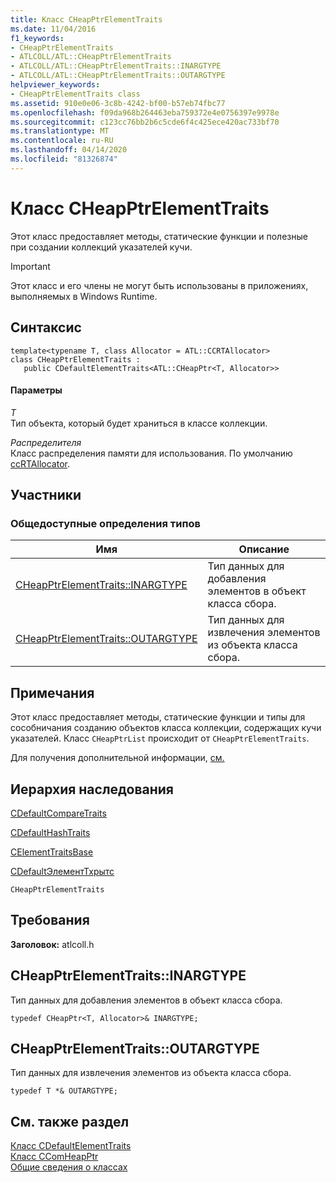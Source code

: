 ```yaml
---
title: Класс CHeapPtrElementTraits
ms.date: 11/04/2016
f1_keywords:
- CHeapPtrElementTraits
- ATLCOLL/ATL::CHeapPtrElementTraits
- ATLCOLL/ATL::CHeapPtrElementTraits::INARGTYPE
- ATLCOLL/ATL::CHeapPtrElementTraits::OUTARGTYPE
helpviewer_keywords:
- CHeapPtrElementTraits class
ms.assetid: 910e0e06-3c8b-4242-bf00-b57eb74fbc77
ms.openlocfilehash: f09da968b264463eba759372e4e0756397e9978e
ms.sourcegitcommit: c123cc76bb2b6c5cde6f4c425ece420ac733bf70
ms.translationtype: MT
ms.contentlocale: ru-RU
ms.lasthandoff: 04/14/2020
ms.locfileid: "81326874"
---
```

# <a name="cheapptrelementtraits-class"></a>Класс CHeapPtrElementTraits

Этот класс предоставляет методы, статические функции и полезные при создании коллекций указателей кучи.

> [!IMPORTANT]
> Этот класс и его члены не могут быть использованы в приложениях, выполняемых в Windows Runtime.

## <a name="syntax"></a>Синтаксис

```
template<typename T, class Allocator = ATL::CCRTAllocator>
class CHeapPtrElementTraits :
   public CDefaultElementTraits<ATL::CHeapPtr<T, Allocator>>
```

#### <a name="parameters"></a>Параметры

*T*<br/>
Тип объекта, который будет храниться в классе коллекции.

*Распределителя*<br/>
Класс распределения памяти для использования. По умолчанию [ccRTAllocator](../../atl/reference/ccrtallocator-class.md).

## <a name="members"></a>Участники

### <a name="public-typedefs"></a>Общедоступные определения типов

|Имя|Описание|
|----------|-----------------|
|[CHeapPtrElementTraits::INARGTYPE](#inargtype)|Тип данных для добавления элементов в объект класса сбора.|
|[CHeapPtrElementTraits::OUTARGTYPE](#outargtype)|Тип данных для извлечения элементов из объекта класса сбора.|

## <a name="remarks"></a>Примечания

Этот класс предоставляет методы, статические функции и типы для сособничания созданию объектов класса коллекции, содержащих кучи указателей. Класс `CHeapPtrList` происходит от `CHeapPtrElementTraits`.

Для получения дополнительной информации, [см.](../../atl/atl-collection-classes.md)

## <a name="inheritance-hierarchy"></a>Иерархия наследования

[CDefaultCompareTraits](../../atl/reference/cdefaultcomparetraits-class.md)

[CDefaultHashTraits](../../atl/reference/cdefaulthashtraits-class.md)

[CElementTraitsBase](../../atl/reference/celementtraitsbase-class.md)

[CDefaultЭлементТхрытс](../../atl/reference/cdefaultelementtraits-class.md)

`CHeapPtrElementTraits`

## <a name="requirements"></a>Требования

**Заголовок:** atlcoll.h

## <a name="cheapptrelementtraitsinargtype"></a><a name="inargtype"></a>CHeapPtrElementTraits::INARGTYPE

Тип данных для добавления элементов в объект класса сбора.

```
typedef CHeapPtr<T, Allocator>& INARGTYPE;
```

## <a name="cheapptrelementtraitsoutargtype"></a><a name="outargtype"></a>CHeapPtrElementTraits::OUTARGTYPE

Тип данных для извлечения элементов из объекта класса сбора.

```
typedef T *& OUTARGTYPE;
```

## <a name="see-also"></a>См. также раздел

[Класс CDefaultElementTraits](../../atl/reference/cdefaultelementtraits-class.md)<br/>
[Класс CComHeapPtr](../../atl/reference/ccomheapptr-class.md)<br/>
[Общие сведения о классах](../../atl/atl-class-overview.md)
